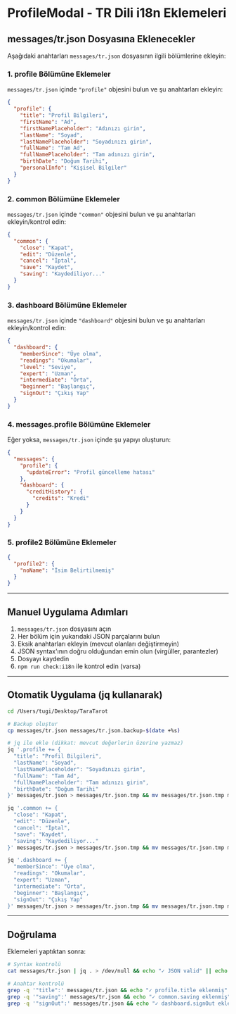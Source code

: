 # ProfileModal - TR Dili i18n Eklemeleri

## messages/tr.json Dosyasına Eklenecekler

Aşağıdaki anahtarları `messages/tr.json` dosyasının ilgili bölümlerine ekleyin:

### 1. profile Bölümüne Eklemeler

`messages/tr.json` içinde `"profile"` objesini bulun ve şu anahtarları ekleyin:

```json
{
  "profile": {
    "title": "Profil Bilgileri",
    "firstName": "Ad",
    "firstNamePlaceholder": "Adınızı girin",
    "lastName": "Soyad",
    "lastNamePlaceholder": "Soyadınızı girin",
    "fullName": "Tam Ad",
    "fullNamePlaceholder": "Tam adınızı girin",
    "birthDate": "Doğum Tarihi",
    "personalInfo": "Kişisel Bilgiler"
  }
}
```

### 2. common Bölümüne Eklemeler

`messages/tr.json` içinde `"common"` objesini bulun ve şu anahtarları ekleyin/kontrol edin:

```json
{
  "common": {
    "close": "Kapat",
    "edit": "Düzenle",
    "cancel": "İptal",
    "save": "Kaydet",
    "saving": "Kaydediliyor..."
  }
}
```

### 3. dashboard Bölümüne Eklemeler

`messages/tr.json` içinde `"dashboard"` objesini bulun ve şu anahtarları ekleyin/kontrol edin:

```json
{
  "dashboard": {
    "memberSince": "Üye olma",
    "readings": "Okumalar",
    "level": "Seviye",
    "expert": "Uzman",
    "intermediate": "Orta",
    "beginner": "Başlangıç",
    "signOut": "Çıkış Yap"
  }
}
```

### 4. messages.profile Bölümüne Eklemeler

Eğer yoksa, `messages/tr.json` içinde şu yapıyı oluşturun:

```json
{
  "messages": {
    "profile": {
      "updateError": "Profil güncelleme hatası"
    },
    "dashboard": {
      "creditHistory": {
        "credits": "Kredi"
      }
    }
  }
}
```

### 5. profile2 Bölümüne Eklemeler

```json
{
  "profile2": {
    "noName": "İsim Belirtilmemiş"
  }
}
```

---

## Manuel Uygulama Adımları

1. `messages/tr.json` dosyasını açın
2. Her bölüm için yukarıdaki JSON parçalarını bulun
3. Eksik anahtarları ekleyin (mevcut olanları değiştirmeyin)
4. JSON syntax'ının doğru olduğundan emin olun (virgüller, parantezler)
5. Dosyayı kaydedin
6. `npm run check:i18n` ile kontrol edin (varsa)

---

## Otomatik Uygulama (jq kullanarak)

```bash
cd /Users/tugi/Desktop/TaraTarot

# Backup oluştur
cp messages/tr.json messages/tr.json.backup-$(date +%s)

# jq ile ekle (dikkat: mevcut değerlerin üzerine yazmaz)
jq '.profile += {
  "title": "Profil Bilgileri",
  "lastName": "Soyad",
  "lastNamePlaceholder": "Soyadınızı girin",
  "fullName": "Tam Ad",
  "fullNamePlaceholder": "Tam adınızı girin",
  "birthDate": "Doğum Tarihi"
}' messages/tr.json > messages/tr.json.tmp && mv messages/tr.json.tmp messages/tr.json

jq '.common += {
  "close": "Kapat",
  "edit": "Düzenle",
  "cancel": "İptal",
  "save": "Kaydet",
  "saving": "Kaydediliyor..."
}' messages/tr.json > messages/tr.json.tmp && mv messages/tr.json.tmp messages/tr.json

jq '.dashboard += {
  "memberSince": "Üye olma",
  "readings": "Okumalar",
  "expert": "Uzman",
  "intermediate": "Orta",
  "beginner": "Başlangıç",
  "signOut": "Çıkış Yap"
}' messages/tr.json > messages/tr.json.tmp && mv messages/tr.json.tmp messages/tr.json
```

---

## Doğrulama

Eklemeleri yaptıktan sonra:

```bash
# Syntax kontrolü
cat messages/tr.json | jq . > /dev/null && echo "✓ JSON valid" || echo "✗ JSON invalid"

# Anahtar kontrolü
grep -q '"title":' messages/tr.json && echo "✓ profile.title eklenmiş"
grep -q '"saving":' messages/tr.json && echo "✓ common.saving eklenmiş"
grep -q '"signOut":' messages/tr.json && echo "✓ dashboard.signOut eklenmiş"
```

